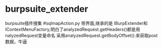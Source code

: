 # burpsuite_extender
burpsuite插件搜集
#sqlmapAction.py
带界面,继承的是 IBurpExtender和IContextMenuFactory,明白了analyzedRequest.getHeaders()都是用nalyzedRequest变量命名
采用analyzedRequest.getBodyOffset():来获取post数据，牛逼
